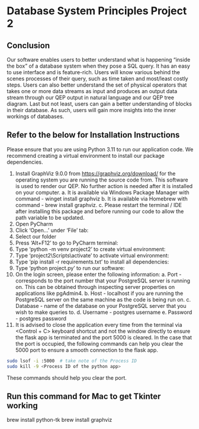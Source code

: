 # Database System Principles Project 2


## Conclusion
Our software enables users to better understand what is happening “inside the box” of a database system when they pose a SQL query. It has an easy to use interface and is
feature-rich. Users will know various behind the scenes processes of their query, such as time taken and most/least costly steps. Users can also better understand the set of physical
operators that takes one or more data streams as input and produces an output data stream through our QEP output in natural language and our QEP tree diagram. Last but not least, users
can gain a better understanding of blocks in their database. As such, users will gain more insights into the inner workings of databases.

## Refer to the below for Installation Instructions

Please ensure that you are using Python 3.11 to run our application code. We recommend creating a virtual environment to install our package dependencies.

1. Install GraphViz 9.0.0 from https://graphviz.org/download/ for the operating system you are running the source code from. This software is used to render our QEP. No further action is needed after it is installed on your computer.
    a. It is available via Windows Package Manager with command - winget install graphviz
    b. It is available via Homebrew with command - brew install graphviz.
    c. Please restart the terminal / IDE after installing this package and before running our code to allow the path variable to be updated.
2. Open PyCharm
3. Click ‘Open…’ under ‘File’ tab:
4. Select our folder
5. Press ‘Alt+F12’ to go to PyCharm terminal:
6. Type ‘python -m venv project2’ to create virtual environment:
7. Type ‘project2\Scripts\activate’ to activate virtual environment:
8. Type ‘pip install -r requirements.txt’ to install all dependencies:
9. Type ‘python project.py’ to run our software:
10. On the login screen, please enter the following information:
    a. Port - corresponds to the port number that your PostgreSQL server is running on. This can be obtained through inspecting server properties on applications like pgAdmin4.
    b. Host - localhost if you are running the PostgreSQL server on the same machine as the code is being run on.
    c. Database - name of the database on your PostgreSQL server that you wish to make queries to.
    d. Username - postgres username
    e. Password - postgres password
11. It is advised to close the application every time from the terminal via <Control + C> keyboard shortcut and not the window directly to ensure the flask app is terminated and the port 5000 is cleared. In the case that the port is occupied, the following commands can help you clear the 5000 port to ensure a smooth connection to the flask app.

```bash
sudo lsof -i :5000  # take note of the Process ID
sudo kill -9 <Process ID of the python app>
```


These commands should help you clear the port.

## Run this command for Mac to get Tkinter working
brew install python-tk
brew install graphviz

